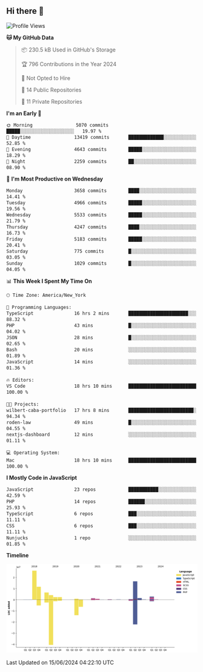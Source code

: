 ## Hi there 👋

<!--START_SECTION:waka-->
![Profile Views](http://img.shields.io/badge/Profile%20Views-0-blue)

**🐱 My GitHub Data** 

> 📦 230.5 kB Used in GitHub's Storage 
 > 
> 🏆 796 Contributions in the Year 2024
 > 
> 🚫 Not Opted to Hire
 > 
> 📜 14 Public Repositories 
 > 
> 🔑 11 Private Repositories 
 > 
**I'm an Early 🐤** 

```text
🌞 Morning                5070 commits        █████░░░░░░░░░░░░░░░░░░░░   19.97 % 
🌆 Daytime                13419 commits       █████████████░░░░░░░░░░░░   52.85 % 
🌃 Evening                4643 commits        █████░░░░░░░░░░░░░░░░░░░░   18.29 % 
🌙 Night                  2259 commits        ██░░░░░░░░░░░░░░░░░░░░░░░   08.90 % 
```
📅 **I'm Most Productive on Wednesday** 

```text
Monday                   3658 commits        ████░░░░░░░░░░░░░░░░░░░░░   14.41 % 
Tuesday                  4966 commits        █████░░░░░░░░░░░░░░░░░░░░   19.56 % 
Wednesday                5533 commits        █████░░░░░░░░░░░░░░░░░░░░   21.79 % 
Thursday                 4247 commits        ████░░░░░░░░░░░░░░░░░░░░░   16.73 % 
Friday                   5183 commits        █████░░░░░░░░░░░░░░░░░░░░   20.41 % 
Saturday                 775 commits         █░░░░░░░░░░░░░░░░░░░░░░░░   03.05 % 
Sunday                   1029 commits        █░░░░░░░░░░░░░░░░░░░░░░░░   04.05 % 
```


📊 **This Week I Spent My Time On** 

```text
🕑︎ Time Zone: America/New_York

💬 Programming Languages: 
TypeScript               16 hrs 2 mins       ██████████████████████░░░   88.32 % 
PHP                      43 mins             █░░░░░░░░░░░░░░░░░░░░░░░░   04.02 % 
JSON                     28 mins             █░░░░░░░░░░░░░░░░░░░░░░░░   02.65 % 
Bash                     20 mins             ░░░░░░░░░░░░░░░░░░░░░░░░░   01.89 % 
JavaScript               14 mins             ░░░░░░░░░░░░░░░░░░░░░░░░░   01.36 % 

🔥 Editors: 
VS Code                  18 hrs 10 mins      █████████████████████████   100.00 % 

🐱‍💻 Projects: 
wilbert-caba-portfolio   17 hrs 8 mins       ████████████████████████░   94.34 % 
roden-law                49 mins             █░░░░░░░░░░░░░░░░░░░░░░░░   04.55 % 
nextjs-dashboard         12 mins             ░░░░░░░░░░░░░░░░░░░░░░░░░   01.11 % 

💻 Operating System: 
Mac                      18 hrs 10 mins      █████████████████████████   100.00 % 
```

**I Mostly Code in JavaScript** 

```text
JavaScript               23 repos            ███████████░░░░░░░░░░░░░░   42.59 % 
PHP                      14 repos            ██████░░░░░░░░░░░░░░░░░░░   25.93 % 
TypeScript               6 repos             ███░░░░░░░░░░░░░░░░░░░░░░   11.11 % 
CSS                      6 repos             ███░░░░░░░░░░░░░░░░░░░░░░   11.11 % 
Nunjucks                 1 repo              ░░░░░░░░░░░░░░░░░░░░░░░░░   01.85 % 
```



**Timeline**

![Lines of Code chart](https://raw.githubusercontent.com/wilbertcaba/wilbertcaba/main/assets/bar_graph.png)


 Last Updated on 15/06/2024 04:22:10 UTC
<!--END_SECTION:waka-->

<!--
**wilbertcaba/wilbertcaba** is a ✨ _special_ ✨ repository because its `README.md` (this file) appears on your GitHub profile.

Here are some ideas to get you started:

- 🔭 I’m currently working on ...
- 🌱 I’m currently learning ...
- 👯 I’m looking to collaborate on ...
- 🤔 I’m looking for help with ...
- 💬 Ask me about ...
- 📫 How to reach me: ...
- 😄 Pronouns: ...
- ⚡ Fun fact: ...
-->
